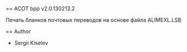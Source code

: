 ﻿== ACOT bpp v2.0.130213.2


Печать бланков почтовых переводов на основе файла ALIMEXL.LSB

== Author
* Sergii Kiselev

